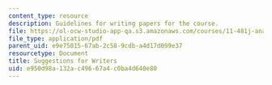 ```yaml
---
content_type: resource
description: Guidelines for writing papers for the course.
file: https://ol-ocw-studio-app-qa.s3.amazonaws.com/courses/11-481j-analyzing-and-accounting-for-regional-economic-growth-spring-2009/e950d98a132ac49667a4c0ba4d640e80_MIT11_481Js09_write.pdf
file_type: application/pdf
parent_uid: e9e75015-67ab-2c58-9cdb-a4d17d099e37
resourcetype: Document
title: Suggestions for Writers
uid: e950d98a-132a-c496-67a4-c0ba4d640e80
---
```

